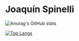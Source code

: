 # Joaquín Spinelli

![Anurag's GitHub stats](https://github-readme-stats.vercel.app/api?username=joakospinelli&show_icons=true&theme=dracula)

[![Top Langs](https://github-readme-stats.vercel.app/api/top-langs/?username=joakospinelli&layout=compact&card_width=400px&bg_color=282a36&text_color=dededb&card_width=500&title_color=ff729c)](https://github.com/anuraghazra/github-readme-stats)
